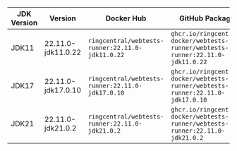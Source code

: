 | JDK Version | Version | Docker Hub | GitHub Package |
|-------------|---------|------------|----------------|
| JDK11 | 22.11.0-jdk11.0.22 | `ringcentral/webtests-runner:22.11.0-jdk11.0.22` | `ghcr.io/ringcentral-docker/webtests-runner/webtests-runner:22.11.0-jdk11.0.22` |
| JDK17 | 22.11.0-jdk17.0.10 | `ringcentral/webtests-runner:22.11.0-jdk17.0.10` | `ghcr.io/ringcentral-docker/webtests-runner/webtests-runner:22.11.0-jdk17.0.10` |
| JDK21 | 22.11.0-jdk21.0.2 | `ringcentral/webtests-runner:22.11.0-jdk21.0.2` | `ghcr.io/ringcentral-docker/webtests-runner/webtests-runner:22.11.0-jdk21.0.2` |
